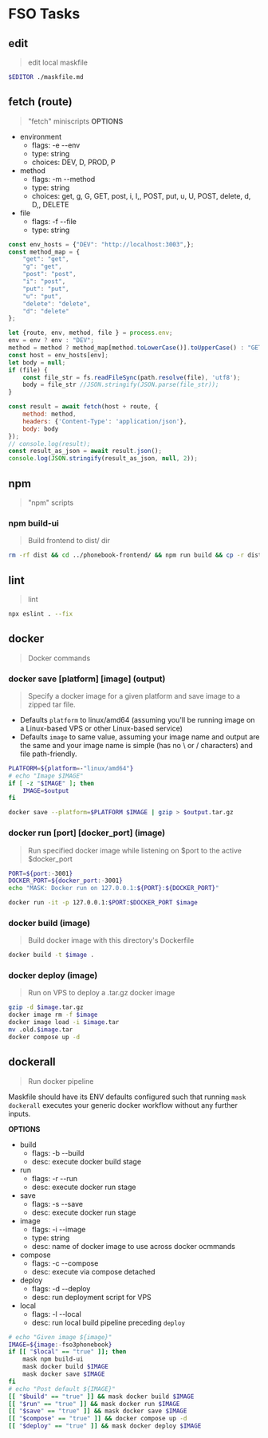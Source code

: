 # FSO Tasks

## edit

> edit local maskfile

~~~bash
$EDITOR ./maskfile.md
~~~

## fetch (route)

> "fetch" miniscripts
**OPTIONS**
* environment
    * flags: -e --env
    * type: string
    * choices: DEV, D, PROD, P
* method
    * flags: -m --method
    * type: string
    * choices: get, g, G, GET,
        post, i, I,, POST,
        put, u, U, POST,
        delete, d, D,, DELETE
* file
    * flags: -f --file
    * type: string
~~~js
const env_hosts = {"DEV": "http://localhost:3003",};
const method_map = {
    "get": "get",
    "g": "get",
    "post": "post",
    "i": "post",
    "put": "put",
    "u": "put",
    "delete": "delete",
    "d": "delete"
};

let {route, env, method, file } = process.env;
env = env ? env : "DEV";
method = method ? method_map[method.toLowerCase()].toUpperCase() : "GET";
const host = env_hosts[env];
let body = null;
if (file) {
    const file_str = fs.readFileSync(path.resolve(file), 'utf8');
    body = file_str //JSON.stringify(JSON.parse(file_str));
}

const result = await fetch(host + route, {
    method: method,
    headers: {'Content-Type': 'application/json'},
    body: body
});
// console.log(result);
const result_as_json = await result.json();
console.log(JSON.stringify(result_as_json, null, 2));

~~~

## npm
> "npm" scripts

### npm build-ui
> Build frontend to dist/ dir
~~~bash
rm -rf dist && cd ../phonebook-frontend/ && npm run build && cp -r dist ../phonebook-backend/
~~~

## lint
> lint
~~~bash
npx eslint . --fix
~~~

## docker
> Docker commands

### docker save [platform] [image] (output)
> Specify a docker image for a given platform and save image to a zipped tar file.

- Defaults `platform` to linux/amd64 (assuming you'll be running image on a Linux-based VPS or other Linux-based service)
- Defaults `image` to same value, assuming your image name and output are the same and your image name is simple (has no \ or / characters) and file path-friendly.

~~~bash
PLATFORM=${platform=-"linux/amd64"}
# echo "Image $IMAGE"
if [ -z "$IMAGE" ]; then
    IMAGE=$output
fi

docker save --platform=$PLATFORM $IMAGE | gzip > $output.tar.gz
~~~

### docker run [port] [docker_port] (image)
> Run specified docker image while listening on $port to the active $docker_port

~~~bash
PORT=${port:-3001}
DOCKER_PORT=${docker_port:-3001}
echo "MASK: Docker run on 127.0.0.1:${PORT}:${DOCKER_PORT}"

docker run -it -p 127.0.0.1:$PORT:$DOCKER_PORT $image
~~~

### docker build (image)
> Build docker image with this directory's Dockerfile

~~~bash
docker build -t $image .
~~~

### docker deploy (image)
> Run on VPS to deploy a .tar.gz docker image

~~~bash
gzip -d $image.tar.gz
docker image rm -f $image
docker image load -i $image.tar
mv .old.$image.tar
docker compose up -d
~~~

## dockerall
> Run docker pipeline

Maskfile should have its ENV defaults configured such that running `mask dockerall` executes your generic docker workflow without any further inputs.

**OPTIONS**
* build
    * flags: -b --build
    * desc: execute docker build stage
* run
    * flags: -r --run
    * desc: execute docker run stage
* save
    * flags: -s --save
    * desc: execute docker run stage
* image
    * flags: -i --image
    * type: string
    * desc: name of docker image to use across docker ocmmands
* compose
    * flags: -c --compose
    * desc: execute via compose detached
* deploy
    * flags: -d --deploy
    * desc: run deployment script for VPS
* local
    * flags: -l --local
    * desc: run local build pipeline preceding `deploy`

~~~bash
# echo "Given image ${image}"
IMAGE=${image:-fso3phonebook}
if [[ "$local" == "true" ]]; then
    mask npm build-ui
    mask docker build $IMAGE
    mask docker save $IMAGE
fi
# echo "Post default ${IMAGE}"
[[ "$build" == "true" ]] && mask docker build $IMAGE
[[ "$run" == "true" ]] && mask docker run $IMAGE
[[ "$save" == "true" ]] && mask docker save $IMAGE
[[ "$compose" == "true" ]] && docker compose up -d
[[ "$deploy" == "true" ]] && mask docker deploy $IMAGE

~~~

